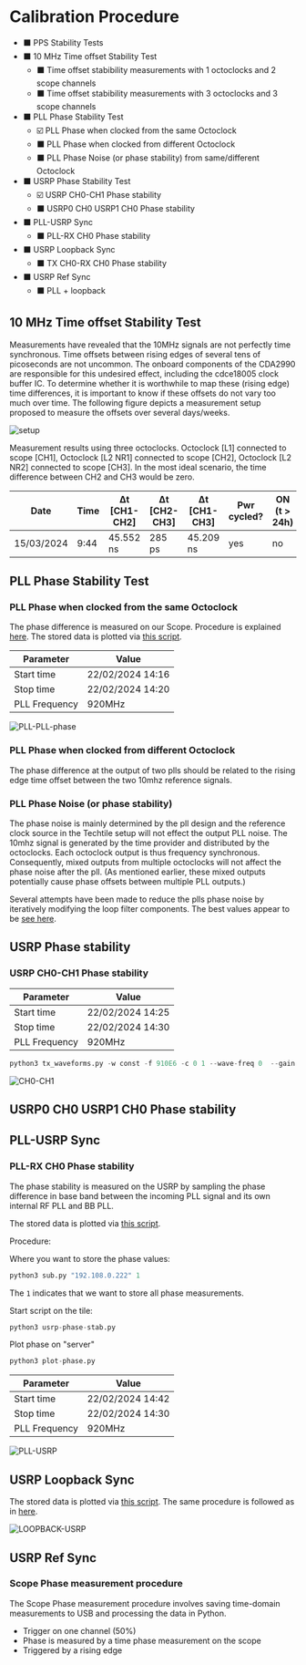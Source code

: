 # Calibration Procedure

- ⬛ PPS Stability Tests
- ⬛ 10 MHz Time offset Stability Test
  * ⬛ Time offset stabibility measurements with 1 octoclocks and 2 scope channels
  * ⬛ Time offset stabibility measurements with 3 octoclocks and 3 scope channels
- ⬛ PLL Phase Stability Test
  * ☑️ PLL Phase when clocked from the same Octoclock
  * ⬛ PLL Phase when clocked from different Octoclock
  * ⬛ PLL Phase Noise (or phase stability) from same/different Octoclock
- ⬛ USRP Phase Stability Test   
  * ☑️ USRP CH0-CH1 Phase stability
  * ⬛ USRP0 CH0 USRP1 CH0 Phase stability
- ⬛ PLL-USRP Sync
  * ⬛ PLL-RX CH0 Phase stability
- ⬛ USRP Loopback Sync
  * ⬛ TX CH0-RX CH0 Phase stability
- ⬛ USRP Ref Sync
  * ⬛ PLL + loopback


## 10 MHz Time offset Stability Test
Measurements have revealed that the 10MHz signals are not perfectly time synchronous. Time offsets between rising edges of several tens of picoseconds are not uncommon. The onboard components of the CDA2990 are responsible for this undesired effect, including the cdce18005 clock buffer IC. To determine whether it is worthwhile to map these (rising edge) time differences, it is important to know if these offsets do not vary too much over time. The following figure depicts a measurement setup proposed to measure the offsets over several days/weeks.

![setup](https://github.com/techtile-by-dramco/experiments/blob/main/00_calibration/figures/octoclock-time-offset-stability-setup.drawio.png)

Measurement results using three octoclocks.
Octoclock [L1] connected to scope [CH1], Octoclock [L2 NR1] connected to scope [CH2], Octoclock [L2 NR2] connected to scope [CH3].
In the most ideal scenario, the time difference between CH2 and CH3 would be zero.

| Date | Time | Δt [CH1-CH2] | Δt [CH2-CH3] | Δt [CH1-CH3] | Pwr cycled? | ON (t > 24h) |
|-|-|-|-|-|-|-|
| 15/03/2024 | 9:44 | 45.552 ns | 285 ps | 45.209 ns | yes | no |

## PLL Phase Stability Test

### PLL Phase when clocked from the same Octoclock

The phase difference is measured on our Scope. Procedure is explained [here](#scope-phase-measurement-procedure).
The stored data is plotted via [this script](data/plot-hist-scope.py).


| Parameter | Value |
|-|-|
|Start time | 22/02/2024 14:16|
|Stop time | 22/02/2024 14:20|
|PLL Frequency|920MHz|


![PLL-PLL-phase](data/PLL-PLL-phase-plot.png)


### PLL Phase when clocked from different Octoclock

The phase difference at the output of two plls should be related to the rising edge time offset between the two 10mhz reference signals.

### PLL Phase Noise (or phase stability)

The phase noise is mainly determined by the pll design and the reference clock source in the Techtile setup will not effect the output PLL noise. The 10mhz signal is generated by the time provider and distributed by the octoclocks. Each octoclock output is thus frequency synchronous. Consequently, mixed outputs from multiple octoclocks will not affect the phase noise after the pll. (As mentioned earlier, these mixed outputs potentially cause phase offsets between multiple PLL outputs.)

Several attempts have been made to reduce the plls phase noise by iteratively modifying the loop filter components. The best values appear to be [see here](https://github.com/techtile-by-dramco/reciprocity-calibration-hardware/tree/main/hardware/ursp-pll-board).

## USRP Phase stability

### USRP CH0-CH1 Phase stability

| Parameter | Value |
|-|-|
|Start time | 22/02/2024 14:25|
|Stop time | 22/02/2024 14:30|
|PLL Frequency|920MHz|

```python
python3 tx_waveforms.py -w const -f 910E6 -c 0 1 --wave-freq 0  --gain 50 --wave-ampl 1.0 -d 600
```

![CH0-CH1](data/CH0-CH1-plot.png)

## USRP0 CH0 USRP1 CH0 Phase stability

## PLL-USRP Sync

### PLL-RX CH0 Phase stability

The phase stability is measured on the USRP by sampling the phase difference in base band between the incoming PLL signal and its own internal RF PLL and BB PLL.

The stored data is plotted via [this script](data/plot-phase-USRP.py).


Procedure:

Where you want to store the phase values:
```python
python3 sub.py "192.108.0.222" 1
```
The `1` indicates that we want to store all phase measurements.

Start script on the tile:
```python
python3 usrp-phase-stab.py
```

Plot phase on "server"
```python
python3 plot-phase.py
```

| Parameter | Value |
|-|-|
|Start time | 22/02/2024 14:42|
|Stop time | 22/02/2024 14:30|
|PLL Frequency|920MHz|


![PLL-USRP](data/received_data_CH0_ALL_2024-02-22_14-10-06.png)


## USRP Loopback Sync

The stored data is plotted via [this script](data/plot-phase-USRP.py). The same procedure is followed as in [here](#pll-rx-ch0-phase-stability).

![LOOPBACK-USRP](data/received_data_CH1_ALL_2024-02-22_14-10-06.png)


## USRP Ref Sync


### Scope Phase measurement procedure

The Scope Phase measurement procedure involves saving time-domain measurements to USB and processing the data in Python.
- Trigger on one channel (50%)
- Phase is measured by a time phase measurement on the scope
- Triggered by a rising edge
